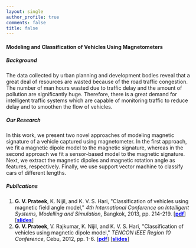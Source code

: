 ```yaml
---
layout: single
author_profile: true
comments: false
title: false
---
```


#### Modeling and Classification of Vehicles Using Magnetometers
##### Background
The data collected by urban planning and development bodies reveal that a great deal of resources are wasted because of the road traffic congestion. The number of man hours wasted due to traffic delay and the amount of pollution are significantly huge. Therefore, there is a great demand for intelligent traffic systems which are capable of monitoring traffic to reduce delay and to smoothen the flow of vehicles.

##### Our Research
In this work, we present two novel approaches of modeling magnetic signature of a vehicle captured using magnetometer. In the first approach, we fit a magnetic dipole model to the magnetic signature, whereas in the second approach we fit a sensor-based model to the magnetic signature. Next, we extract the magnetic dipoles and magnetic rotation angle as features, respectively. Finally, we use support vector machine to classify cars of different lengths.

##### Publications
1. **G. V. Prateek**, K. Nijil, and K. V. S. Hari, "Classification of vehicles using magnetic field angle model," _4th International Conference on Intelligent Systems, Modelling and Simulation_, Bangkok, 2013, pp. 214-219. [\[<span style="color:blue">**pdf**</span>\]](/research/vehclass/pdfs/[IEEEISMS]Prateek_et_al-2013-Classification_of_vehicles_using_magnetic_field_angle_model.pdf) [\[<span style="color:blue">**slides**</span>\]](/research/vehclass/pdfs/mfma_isms2013_hari.pdf)
2. **G. V. Prateek**, V. Rajkumar, K. Nijil, and K. V. S. Hari, "Classification of vehicles using magnetic dipole model," _TENCON IEEE Region 10 Conference_, Cebu, 2012, pp. 1-6. [\[<span style="color:blue">**pdf**</span>\]](/research/vehclass/pdfs/[IEEETENCON]Prateek_et_al-2012-Classification_of_vehicles_using_magnetic_dipole_model.pdf) [\[<span style="color:blue">**slides**</span>\]](/research/vehclass/pdfs/mdm_hari_tencon_final.pdf)